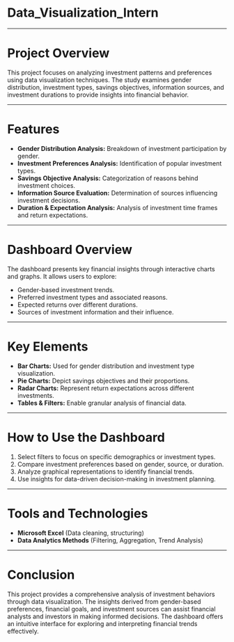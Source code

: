 # Data_Visualization_Intern
__________________________________________________________________________________________________________________________________________________________________________________________

# Project Overview
This project focuses on analyzing investment patterns and preferences using data visualization techniques. The study examines gender distribution, investment types, savings objectives, information sources, and investment durations to provide insights into financial behavior.
__________________________________________________________________________________________________________________________________________________________________________________________

# Features
* **Gender Distribution Analysis:** Breakdown of investment participation by gender.
* **Investment Preferences Analysis:** Identification of popular investment types.
* **Savings Objective Analysis:** Categorization of reasons behind investment choices.
* **Information Source Evaluation:** Determination of sources influencing investment decisions.
* **Duration & Expectation Analysis:** Analysis of investment time frames and return expectations.
__________________________________________________________________________________________________________________________________________________________________________________________

# Dashboard Overview
The dashboard presents key financial insights through interactive charts and graphs. It allows users to explore:

* Gender-based investment trends.
* Preferred investment types and associated reasons.
* Expected returns over different durations.
* Sources of investment information and their influence.
__________________________________________________________________________________________________________________________________________________________________________________________

# Key Elements
* **Bar Charts:** Used for gender distribution and investment type visualization.
* **Pie Charts:** Depict savings objectives and their proportions.
* **Radar Charts:** Represent return expectations across different investments.
* **Tables & Filters:** Enable granular analysis of financial data.
__________________________________________________________________________________________________________________________________________________________________________________________

# How to Use the Dashboard
1. Select filters to focus on specific demographics or investment types.
2. Compare investment preferences based on gender, source, or duration.
3. Analyze graphical representations to identify financial trends.
4. Use insights for data-driven decision-making in investment planning.
__________________________________________________________________________________________________________________________________________________________________________________________

# Tools and Technologies
* **Microsoft Excel** (Data cleaning, structuring)
* **Data Analytics Methods** (Filtering, Aggregation, Trend Analysis)
__________________________________________________________________________________________________________________________________________________________________________________________

# Conclusion
This project provides a comprehensive analysis of investment behaviors through data visualization. The insights derived from gender-based preferences, financial goals, and investment sources can assist financial analysts and investors in making informed decisions. The dashboard offers an intuitive interface for exploring and interpreting financial trends effectively.
